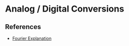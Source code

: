 # Analog / Digital Conversions

## References
- [Fourier Explanation](https://www.youtube.com/watch?v=spUNpyF58BY)

